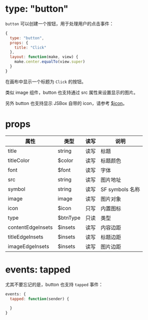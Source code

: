 # type: "button"

`button` 可以创建一个按钮，用于处理用户的点击事件：

```js
{
  type: "button",
  props: {
    title: "Click"
  },
  layout: function(make, view) {
    make.center.equalTo(view.super)
  }
}
```

在画布中显示一个标题为 `Click` 的按钮。

类似 image 组件，button 也支持通过 src 属性来设置显示的图片。

另外 button 也支持显示 JSBox 自带的 icon，请参考 [$icon](data/method.md?id=iconcode-color-size)。

# props

属性 | 类型 | 读写 | 说明
---|---|---|---
title | string | 读写 | 标题
titleColor | $color | 读写 | 标题颜色
font | $font | 读写 | 字体
src | string | 读写 | 图片地址
symbol | string | 读写 | SF symbols 名称
image | image | 读写 | 图片对象
icon | $icon | 只写 | 内置图标
type | $btnType | 只读 | 类型
contentEdgeInsets | $insets | 读写 | 内容边距
titleEdgeInsets | $insets | 读写 | 标题边距
imageEdgeInsets | $insets | 读写 | 图片边距

# events: tapped

尤其不要忘记的是，button 也支持 `tapped` 事件：

```js
events: {
  tapped: function(sender) {
    
  }
}
```